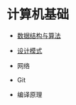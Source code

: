 # 计算机基础

-   [数据结构与算法](./algorithm/index.md)

-   [设计模式](./designPattern/index.md)

-   网络

-   Git

-   编译原理
